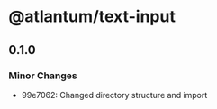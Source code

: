 # @atlantum/text-input

## 0.1.0

### Minor Changes

-   99e7062: Changed directory structure and import
